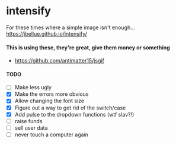 # intensify

For these times where a simple image isn't enough...
<https://jbellue.github.io/intensify/>

#### This is using these, they're great, give them money or something
* <https://github.com/antimatter15/jsgif>

#### TODO

* [ ] Make less ugly
* [x] Make the errors more obvious
* [x] Allow changing the font size
* [X] Figure out a way to get rid of the switch/case
* [x] Add pulse to the dropdown functions (wtf slav?!)
* [ ] raise funds
* [ ] sell user data
* [ ] never touch a computer again
